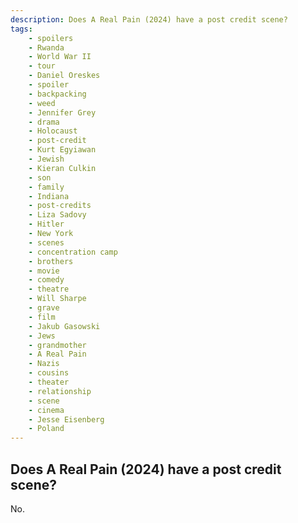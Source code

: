 ```yaml
---
description: Does A Real Pain (2024) have a post credit scene?
tags: 
    - spoilers
    - Rwanda
    - World War II
    - tour
    - Daniel Oreskes
    - spoiler
    - backpacking
    - weed
    - Jennifer Grey
    - drama
    - Holocaust
    - post-credit
    - Kurt Egyiawan
    - Jewish
    - Kieran Culkin
    - son
    - family
    - Indiana
    - post-credits
    - Liza Sadovy
    - Hitler
    - New York
    - scenes
    - concentration camp
    - brothers
    - movie
    - comedy
    - theatre
    - Will Sharpe
    - grave
    - film
    - Jakub Gasowski
    - Jews
    - grandmother
    - A Real Pain
    - Nazis
    - cousins
    - theater
    - relationship
    - scene
    - cinema
    - Jesse Eisenberg
    - Poland
---
```


## Does A Real Pain (2024) have a post credit scene?

No.
